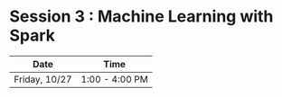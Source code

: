 # Session  3 : Machine Learning with Spark
| Date | Time |
|------|------|
|  Friday, 10/27    |  1:00 - 4:00 PM       

        